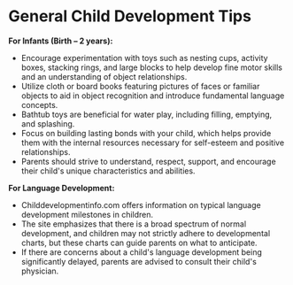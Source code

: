 
# General Child Development Tips

**For Infants (Birth – 2 years):**
*   Encourage experimentation with toys such as nesting cups, activity boxes, stacking rings, and large blocks to help develop fine motor skills and an understanding of object relationships.
*   Utilize cloth or board books featuring pictures of faces or familiar objects to aid in object recognition and introduce fundamental language concepts.
*   Bathtub toys are beneficial for water play, including filling, emptying, and splashing.
*   Focus on building lasting bonds with your child, which helps provide them with the internal resources necessary for self-esteem and positive relationships.
*   Parents should strive to understand, respect, support, and encourage their child's unique characteristics and abilities.

**For Language Development:**
*   Childdevelopmentinfo.com offers information on typical language development milestones in children.
*   The site emphasizes that there is a broad spectrum of normal development, and children may not strictly adhere to developmental charts, but these charts can guide parents on what to anticipate.
*   If there are concerns about a child's language development being significantly delayed, parents are advised to consult their child's physician.
